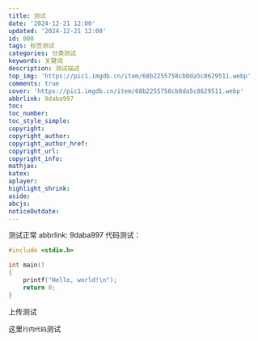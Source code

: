 ```yaml
---
title: 测试
date: '2024-12-21 12:00'
updated: '2024-12-21 12:00'
id: 000
tags: 标签测试
categories: 分类测试
keywords: 关键词
description: 测试描述
top_img: 'https://pic1.imgdb.cn/item/68b2255758cb8da5c8629511.webp'
comments: true
cover: 'https://pic1.imgdb.cn/item/68b2255758cb8da5c8629511.webp'
abbrlink: 9daba997
toc:
toc_number:
toc_style_simple:
copyright:
copyright_author:
copyright_author_href:
copyright_url:
copyright_info:
mathjax:
katex:
aplayer:
highlight_shrink:
aside:
abcjs:
noticeOutdate:
---
```





测试正常
abbrlink: 9daba997
代码测试：
```c
#include <stdio.h>

int main() 
{
    printf("Hello, world!\n");
    return 0;
}
```

上传测试

这里`行内代码`测试